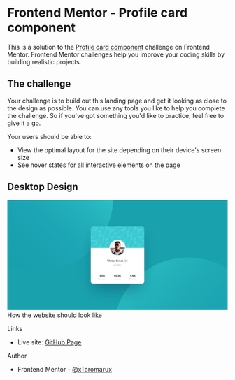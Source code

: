 # Frontend Mentor - Profile card component

This is a solution to the [Profile card component](https://www.frontendmentor.io/challenges/profile-card-component-cfArpWshJ) challenge on Frontend Mentor. 
Frontend Mentor challenges help you improve your coding skills by building realistic projects.

## The challenge
Your challenge is to build out this landing page and get it looking as close to the design as possible.
You can use any tools you like to help you complete the challenge. So if you've got something you'd like to practice, feel free to give it a go.

Your users should be able to:

* View the optimal layout for the site depending on their device's screen size
* See hover states for all interactive elements on the page

## Desktop Design

![Desktop Design](./design/desktop-design.jpg)
How the website should look like

Links
  * Live site: [GitHub Page](https://xtaromarux.github.io/profile-card-component/)
  
Author
  * Frontend Mentor - [@xTaromarux](https://www.frontendmentor.io/profile/xTaromarux)
